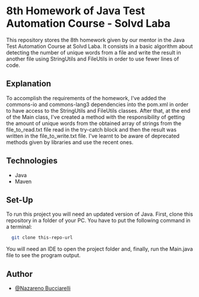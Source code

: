 # 8th Homework of Java Test Automation Course - Solvd Laba
This repository stores the 8th homework given by our mentor in the Java Test 
Automation Course at Solvd Laba. It consists in a basic algorithm about 
detecting the number of unique words from a file and write the result in 
another file using StringUtils and FileUtils in order to use fewer lines of
code.

## Explanation

To accomplish the requirements of the homework, I've added the commons-io and
commons-lang3 dependencies into the pom.xml in order to have access to the
StringUtils and FileUtils classes. After that, at the end of the Main class,
I've created a method with the responsibility of getting the amount of 
unique words from the obtained array of strings from the file_to_read.txt 
file read in the try-catch block and then the result was written in the 
file_to_write.txt file. I've learnt to be aware of deprecated methods given
by libraries and use the recent ones.

## Technologies

- Java
- Maven

## Set-Up

To run this project you will need an updated version of Java.
First, clone this repository in a folder of your PC.
You have to put the following command in a terminal:

```bash
  git clone this-repo-url
```
You will need an IDE to open the project folder and, finally, run the Main.java 
file to see the program output.

## Author

- [@Nazareno Bucciarelli](https://github.com/nazabucciarelli)
